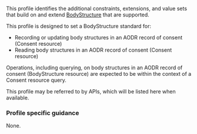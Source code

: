 This profile identifies the additional constraints, extensions, and value sets that build on and extend [BodyStructure](http://hl7.org/fhir/R4/bodystructure.html) that are supported. 

This profile is designed to set a BodyStructure standard for:
* Recording or updating body structures in an AODR record of consent (Consent resource)
* Reading body structures in an AODR record of consent (Consent resource)

Operations, including querying, on body structures in an AODR record of consent (BodyStructure resource) are expected to be within the context of a Consent resource query.

This profile may be referred to by APIs, which will be listed here when available.


### Profile specific guidance
None.